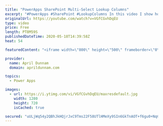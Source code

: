 ```yaml
---
title: "PowerApps SharePoint Multi-Select Lookup Columns"
excerpt: "#PowerApps #SharePoint #LookupColumns In this video I show how you can take the values from a SharePoint Multi-Select Lookup field and combine them into a String and into values for a dropdown in PowerApps.   This approach uses the With(), Concat(), Mid() and Len() functions.  For more info on the With()"
originalUrl: https://youtube.com/watch?v=VGfCGvhDqEU
type: video
price: Free
length: PT8M59S
publishedDateTime: 2020-05-18T14:39:58Z
heat: 54

featuredContent: "<iframe width=\"800\" height=\"500\" frameborder=\"0\" src=\"https://www.youtube.com/embed/VGfCGvhDqEU\" allow=\"accelerometer; autoplay; encrypted-media; gyroscope; picture-in-picture\" allowfullscreen></iframe>"

provider:
  name: April Dunnam
  domain: aprildunnam.com

topics:
  - Power Apps

images:
  - url: https://i.ytimg.com/vi/VGfCGvhDqEU/maxresdefault.jpg
    width: 1280
    height: 720
    isCached: true

secured: "uULjWq54y2QBhJkHQjrJxC9Tms22F58UTlHMeXy9SIn6GkTnAOT+f6gu0+NqCs61vVqSmvU2clXSuT7MjeSqZzfCn8RmNnNNgoaoVhovG7CMKrsK/Shw8n1+lXSRdfuwJWUn3Jcui+aPE51SJviJ8i5Xbg1iCXLFOmZv50B1VSGXDxKvRgP8GDt2iRh8lknBHPrwMdD5IHpYKpVNRcSZon9Xcxgb4ZMmuIdZNy0wo0HCICpieou4RxOtoqJheBCPyC9FZ27cyWqgTE7rEsL7Z3gvquLPnc4rVw+Jyo+vpczbRth4gMV2w7g6VxoFH+35ePyJj2m5V/o4cQ0paQNHURqlqWPpK72BeKRC1ospOMI/jSPcaVHa2Q8FvEwHcrkcoQFbTTXyg3EvubhKv4m1/9cKE1znC9LWBP6Yec4vV4g=;h+Qh/6YLC/+4nIlpcBZqCg=="
---
```


